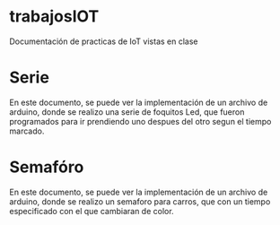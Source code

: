 # trabajosIOT
Documentación de practicas de IoT vistas en clase
# Serie
En este documento, se puede ver la implementación de un archivo de arduino, donde se realizo una serie de foquitos Led, que fueron programados para ir prendiendo uno despues del otro segun el tiempo marcado.
# Semafóro
En este documento, se puede ver la implementación de un archivo de arduino, donde se realizo un semaforo para carros, que con un tiempo especificado con el que cambiaran de color.
